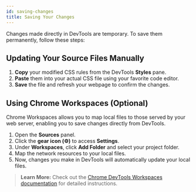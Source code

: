```yaml
---
id: saving-changes
title: Saving Your Changes
---
```


Changes made directly in DevTools are temporary. To save them permanently, follow these steps:

## Updating Your Source Files Manually

1. **Copy** your modified CSS rules from the DevTools **Styles** pane.
2. **Paste** them into your actual CSS file using your favorite code editor.
3. **Save** the file and refresh your webpage to confirm the changes.

## Using Chrome Workspaces (Optional)

Chrome Workspaces allows you to map local files to those served by your web server, enabling you to save changes directly from DevTools.

1. Open the **Sources** panel.
2. Click the **gear icon (⚙️)** to access **Settings**.
3. Under **Workspaces**, click **Add Folder** and select your project folder.
4. Map the network resources to your local files.
5. Now, changes you make in DevTools will automatically update your local files.

> **Learn More:** Check out the [Chrome DevTools Workspaces documentation](https://developer.chrome.com/docs/devtools/workspaces/) for detailed instructions.
